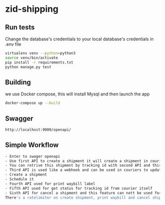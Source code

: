 # zid-shipping




## Run tests

Change the database's credentials to your local database's credentials in .env file
```bash
virtualenv venv --python=python3
source venv/bin/activate
pip install -r requirements.txt
python manage.py test
```

## Building

we use Docker compose, this will install Mysql and then launch the app

```bash
docker-compose up --build
```

## Swagger


```bash
http://localhost:9000/openapi/
```

## Simple Workflow

```bash
- Enter to swager openapi
- Use first API to create a shipment it will create a shipment in courier and then save it on our system
- You can retrive this shipment by tracking id with second API and this like create waybill from our system
- Third API is used like a webhook and can be used in couriers to update shipment status in our system
- Create a shipment
- Schedule it
- Fourth API used for print waybill label
- Fifth API used for get status for tracking id from courier itself
- Sixth API for cancel a shipment and this feature can nott be used for all couriers
There's a ratelimiter on create shipment, print waybill and cancel shipment APIs based on every courier and can see it in settings file in variable `COURIERS_RATELIMITING`
```
